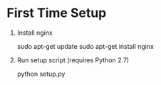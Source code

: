 # First Time Setup
1. Install nginx

    sudo apt-get update
    sudo apt-get install nginx

2. Run setup script (requires Python 2.7)

    python setup.py
